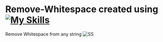 # Remove-Whitespace created using [![My Skills](https://skillicons.dev/icons?i=html,css,javascript)](https://skillicons.dev)
 Remove Whitespace from any string
![SS](https://github.com/Kingsman119/Remove-Whitespace/assets/154053800/31776f84-a76a-43c4-9fd0-0fb702bbd1ae)
